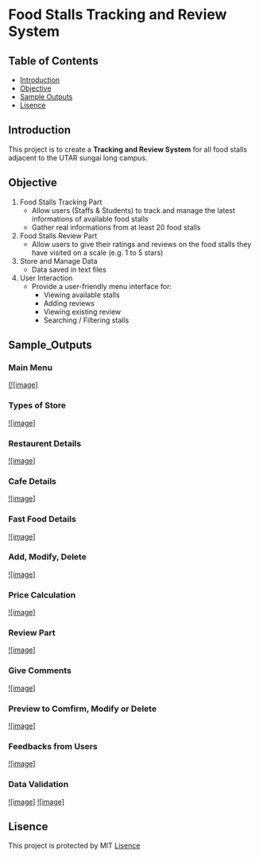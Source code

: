 # Food Stalls Tracking and Review System

## Table of Contents
 - [Introduction](#Introduction)
 - [Objective](#Objective)
 - [Sample Outputs](#Sample_Outputs)
 - [Lisence](#Lisence)

## Introduction
This project is to create a **Tracking and Review System** for all food stalls adjacent to the UTAR sungai long campus.

## Objective
1. Food Stalls Tracking Part
   - Allow users (Staffs & Students) to track and manage the latest informations of available food stalls
   - Gather real informations from at least 20 food stalls 
2. Food Stalls Review Part
   - Allow users to give their ratings and reviews on the food stalls they have visited on a scale (e.g. 1 to 5 stars)
3. Store and Manage Data
   - Data saved in text files
4. User Interaction
   - Provide a user-friendly menu interface for:
     - Viewing available stalls
     - Adding reviews
     - Viewing existing review
     - Searching / Filtering stalls

## Sample_Outputs
### Main Menu
[(![image]](https://github.com/user-attachments/assets/f370b209-6b40-47b1-87bc-d8c07ef8d550)

### Types of Store
[![image]](https://github.com/user-attachments/assets/2a0f5963-eb8c-4bb5-bdcc-fcc848ef006d)

### Restaurent Details
[![image]](https://github.com/user-attachments/assets/6c414a32-b723-42bb-8b1c-b93d5d57ae8b)

### Cafe Details
[![image]](https://github.com/user-attachments/assets/46604a27-cf1f-46d3-894e-429b5a6c4b7e)

### Fast Food Details
[![image]](https://github.com/user-attachments/assets/c79c657e-9071-4377-aa6b-ea8198b09d01)

### Add, Modify, Delete 
[![image]](https://github.com/user-attachments/assets/e70b9688-0b09-4c11-80f1-d4ee3c6228b9)

### Price Calculation
[![image]](https://github.com/user-attachments/assets/0dfe22bd-25ab-4d63-b30f-fef8c35efa57)

### Review Part
[![image]](https://github.com/user-attachments/assets/92951e5a-d896-4939-a902-e8501b8490a3)

### Give Comments
[![image]](https://github.com/user-attachments/assets/d056686e-c6e8-47cf-b7be-f208a6ddeb2a)

### Preview to Comfirm, Modify or Delete
[![image]](https://github.com/user-attachments/assets/d1cb9c73-e205-43f1-a42b-9ef2a477de40)

### Feedbacks from Users
[![image]](https://github.com/user-attachments/assets/db7242f2-146e-42f1-acdc-b5dd8ac608e8)

### Data Validation
[![image]](https://github.com/user-attachments/assets/55604593-3625-4092-b21e-87e29a399eaa)
[![image]](https://github.com/user-attachments/assets/79f3d343-3160-4531-afe2-9116a2a28eaa)

## Lisence
This project is protected by MIT [Lisence](Lisence)
